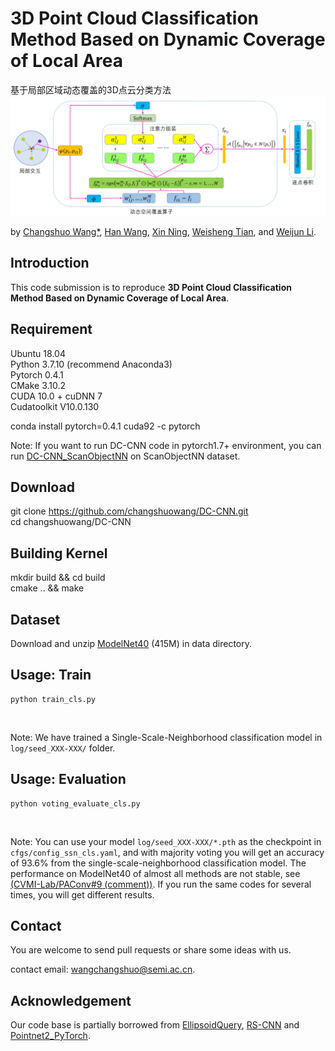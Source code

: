 # 3D Point Cloud Classification Method Based on Dynamic Coverage of Local Area
基于局部区域动态覆盖的3D点云分类方法
<img src="./figure/DC-Conv.jpg" width="900"/>

by [Changshuo Wang*](https://www.changshuowang.site/about/), [Han Wang](), [Xin Ning](), [Weisheng Tian](), and [Weijun Li]().

## Introduction
This code submission is to reproduce **3D Point Cloud Classification Method Based on Dynamic Coverage of Local Area**.<br>

Requirement
----------------------
Ubuntu 18.04<br>
Python 3.7.10 (recommend Anaconda3)<br>
Pytorch 0.4.1<br>
CMake 3.10.2<br>
CUDA 10.0 + cuDNN 7<br>
Cudatoolkit V10.0.130<br>

conda install pytorch=0.4.1 cuda92 -c pytorch

Note: If you want to run DC-CNN code in pytorch1.7+ environment, you can run [DC-CNN_ScanObjectNN](https://github.com/changshuowang/DC-CNN_ScanObjectNN) on ScanObjectNN dataset.

Download
--------
git clone https://github.com/changshuowang/DC-CNN.git<br>
cd changshuowang/DC-CNN<br>

Building Kernel
---------------
mkdir build && cd build<br>
cmake .. && make<br>

Dataset
-------
Download and unzip [ModelNet40](https://shapenet.cs.stanford.edu/media/modelnet40_ply_hdf5_2048.zip) (415M) in data directory. 
<br>


Usage: Train
------------
```
python train_cls.py
```
<br>

Note: We have trained a Single-Scale-Neighborhood classification model in ```log/seed_XXX-XXX/``` folder. <br>

Usage: Evaluation
-----------------
```
python voting_evaluate_cls.py
```
<br>

Note: You can use your model ```log/seed_XXX-XXX/*.pth``` as the checkpoint in ```cfgs/config_ssn_cls.yaml```, and with majority voting you will get an accuracy of 93.6% from the single-scale-neighborhood classification model. The performance on ModelNet40 of almost all methods are not stable, see [(CVMI-Lab/PAConv#9 (comment))](https://github.com/CVMI-Lab/PAConv/issues/9). If you run the same codes for several times, you will get different results.  <br>



## Contact

You are welcome to send pull requests or share some ideas with us. 

contact email: [wangchangshuo@semi.ac.cn](wangchangshuo@semi.ac.cn).

## Acknowledgement

Our code base is partially borrowed from [EllipsoidQuery](https://github.com/VimsLab/EllipsoidQuery), [RS-CNN](https://github.com/Yochengliu/Relation-Shape-CNN/) and [Pointnet2_PyTorch](https://github.com/erikwijmans/Pointnet2_PyTorch).
